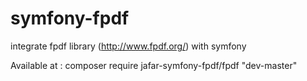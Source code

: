 # symfony-fpdf
integrate fpdf library (http://www.fpdf.org/) with symfony 

Available at : composer require jafar-symfony-fpdf/fpdf "dev-master"
